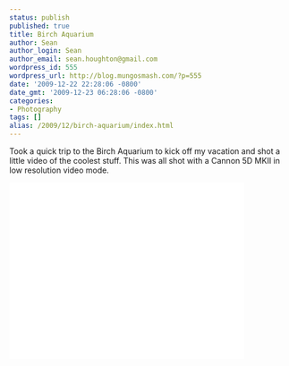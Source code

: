 ```yaml
---
status: publish
published: true
title: Birch Aquarium
author: Sean
author_login: Sean
author_email: sean.houghton@gmail.com
wordpress_id: 555
wordpress_url: http://blog.mungosmash.com/?p=555
date: '2009-12-22 22:28:06 -0800'
date_gmt: '2009-12-23 06:28:06 -0800'
categories:
- Photography
tags: []
alias: /2009/12/birch-aquarium/index.html
---
```

Took a quick trip to the Birch Aquarium to kick off my vacation and shot a little video of the coolest stuff.  This was all shot with a Cannon 5D MKII in low resolution video mode.

<iframe width="420" height="315" src="//www.youtube.com/embed/d3PKldefAtA" frameborder="0" allowfullscreen></iframe>
